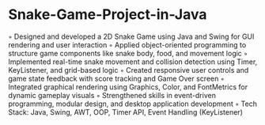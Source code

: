 # Snake-Game-Project-in-Java

◦ Designed and developed a 2D Snake Game using Java and Swing for GUI rendering and user interaction 
 ◦ Applied object-oriented programming to structure game components like snake body, food, and movement logic 
 ◦ Implemented real-time snake movement and collision detection using Timer, KeyListener, and grid-based logic 
 ◦ Created responsive user controls and game state feedback with score tracking and Game Over screen 
 ◦ Integrated graphical rendering using Graphics, Color, and FontMetrics for dynamic gameplay visuals 
 ◦ Strengthened skills in event-driven programming, modular design, and desktop application development 
 ◦ Tech Stack: Java, Swing, AWT, OOP, Timer API, Event Handling (KeyListener) 
